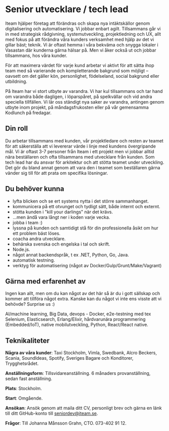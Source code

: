 # Senior utvecklare / tech lead

Iteam hjälper företag att förändras och skapa nya intäktskällor genom digitalisering och automatisering. Vi jobbar enbart agilt. Tillsammans går vi in med strategisk rådgivning, systemutveckling, projektledning och UX, allt med fokus på att förändra våra kunders verksamhet med hjälp av det vi gillar bäst; teknik. Vi är oftast hemma i våra bekväma och snygga lokaler i Vasastan där kunderna gärna hälsar på. Men vi åker också ut och jobbar tillsammans, hos våra kunder.

För att maximera värdet för varje kund arbetar vi aktivt för att sätta ihop team med så varierande och kompletterande bakgrund som möjligt – oavsett om det gäller kön, personlighet, födelseland, social bakgrund eller utbildning.

På Iteam har vi stort utbyte av varandra. Vi har kul tillsammans och tar hand om varandra både dagligen, i löparspåret, på spelkvällar och vid andra speciella tillfällen. Vi lär oss ständigt nya saker av varandra, antingen genom utbyte inom projekt, på måndagsfrukosten eller på vår gemensamma Kodlunch på fredagar.

## Din roll

Du arbetar tillsammans med kunden, vår projektledare och resten av teamet för att säkerställa att vi levererar värde i linje med kundens övergripande mål. Vi är oftast 3-7 personer från Iteam i ett projekt men vi jobbar alltid nära beställaren och ofta tillsammans med utvecklare från kunden. Som tech lead har du ansvar för arkitektur och att stötta teamet under utveckling. Det gör du bland annat genom att vara den i teamet som beställaren gärna vänder sig till för att prata om specifika lösningar.

## Du behöver kunna

* lyfta blicken och se ert systems nytta i det större sammanhanget.
* kommunicera på ett otvunget och tydligt sätt, både internt och externt.
* stötta kunden i "kill your darlings" när det krävs.
* ...men ändå vara långt ner i koden varje vecka.
* jobba i team :)
* lyssna på kunden och samtidigt stå för din professionella åsikt om hur ett problem bäst löses.
* coacha andra utvecklare.
* behärska svenska och engelska i tal och skrift.
* Node.js.
* något annat backendspråk, t ex .NET, Python, Go, Java.
* automatisk testning.
* verktyg för automatisering (något av Docker/Gulp/Grunt/Make/Vagrant)

## Gärna med erfarenhet av

Ingen kan allt, men om du kan något av det här så är du i gott sällskap och kommer att tillföra något extra. Kanske kan du något vi inte ens visste att vi behövde? Surprise us :)

AI/machine learning, Big Data, devops - Docker, e2e-testning med tex Selenium, Elasticsearch, Erlang/Elixir, hårdvarunära programmering (Embedded/IoT), native mobilutveckling, Python, React/React native.

## Teknikaliteter

**Några av våra kunder**: Taxi Stockholm, Vimla, Swedbank, Alcro Beckers, Scania, SoundIdeas, Spotify, Sveriges Bagare och Konditorer, Trygghetsrådet.

**Anställningsform**: Tillsvidareanställning. 6 månaders provanställning, sedan fast anställning.

**Plats**: Stockholm.

**Start**: Omgående.

**Ansökan**: Ansök genom att maila ditt CV, personligt brev och gärna en länk till ditt GitHub-konto till [seniordev@iteam.se](mailto:seniordev@iteam.se).

**Frågor**: Till Johanna Månsson Grahn, CTO. 073-402 91 12.
